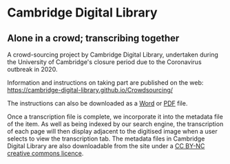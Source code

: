 # Cambridge Digital Library
## Alone in a crowd; transcribing together

A crowd-sourcing project by Cambridge Digital Library, undertaken during the University of Cambridge's closure period due to the Coronavirus outbreak in 2020.

Information and instructions on taking part are published on the web: 
https://cambridge-digital-library.github.io/Crowdsourcing/

The instructions can also be downloaded as a [Word](https://github.com/Cambridge-Digital-Library/Crowdsourcing/blob/master/CUDL-CrowdTranscription-Manual.docx) or [PDF](https://github.com/Cambridge-Digital-Library/Crowdsourcing/blob/master/CUDL-CrowdTranscription-Manual.pdf) file.

Once a transcription file is complete, we incorporate it into the metadata file of the item. As well as being indexed by our search engine, the transcription of each page will then display adjacent to the digitised image when a user selects to view the transcription tab. The metadata files in Cambridge Digital Library are also downloadable from the site under a <a href="https://creativecommons.org/licenses/by-nc/4.0/">CC BY-NC creative commons licence</a>. 
